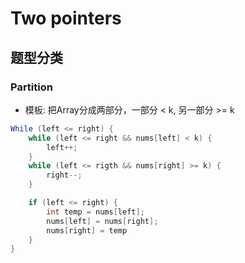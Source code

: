 # Two pointers

## 题型分类


### Partition

- 模板: 把Array分成两部分，一部分 < k, 另一部分 >= k 

```java
While (left <= right) {
    while (left <= right && nums[left] < k) {
        left++;
    }
    while (left <= rigth && nums[right] >= k) {
        right--;
    }

    if (left <= right) {
        int temp = nums[left];
        nums[left] = nums[right];
        nums[right] = temp
    }
}

```